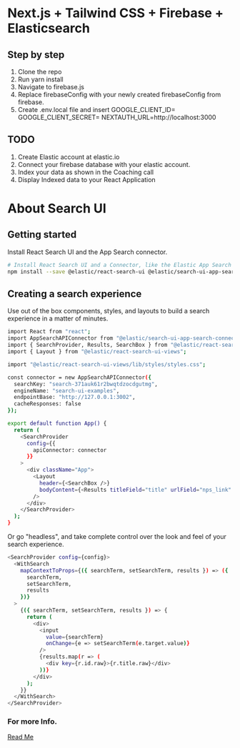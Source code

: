 # Next.js + Tailwind CSS + Firebase + Elasticsearch

## Step by step

1. Clone the repo
2. Run yarn install
3. Navigate to firebase.js
4. Replace firebaseConfig with your newly created firebaseConfig from firebase.
5. Create .env.local file and insert
   GOOGLE_CLIENT_ID= <Your client id from google Auth>
   GOOGLE_CLIENT_SECRET=<Your client secret from google Auth>
   NEXTAUTH_URL=http://localhost:3000

## TODO

1. Create Elastic account at elastic.io
2. Connect your firebase database with your elastic account.
3. Index your data as shown in the Coaching call
4. Display Indexed data to your React Application

# About Search UI

## Getting started

Install React Search UI and the App Search connector.

```bash
# Install React Search UI and a Connector, like the Elastic App Search Connector
npm install --save @elastic/react-search-ui @elastic/search-ui-app-search-connector
```

## Creating a search experience

Use out of the box components, styles, and layouts to build a search experience in a matter of minutes.

```bash
import React from "react";
import AppSearchAPIConnector from "@elastic/search-ui-app-search-connector";
import { SearchProvider, Results, SearchBox } from "@elastic/react-search-ui";
import { Layout } from "@elastic/react-search-ui-views";

import "@elastic/react-search-ui-views/lib/styles/styles.css";

const connector = new AppSearchAPIConnector({
  searchKey: "search-371auk61r2bwqtdzocdgutmg",
  engineName: "search-ui-examples",
  endpointBase: "http://127.0.0.1:3002",
  cacheResponses: false
});

export default function App() {
  return (
    <SearchProvider
      config={{
        apiConnector: connector
      }}
    >
      <div className="App">
        <Layout
          header={<SearchBox />}
          bodyContent={<Results titleField="title" urlField="nps_link" />}
        />
      </div>
    </SearchProvider>
  );
}
```

Or go "headless", and take complete control over the look and feel of your search experience.

```bash
<SearchProvider config={config}>
  <WithSearch
    mapContextToProps={({ searchTerm, setSearchTerm, results }) => ({
      searchTerm,
      setSearchTerm,
      results
    })}
  >
    {({ searchTerm, setSearchTerm, results }) => {
      return (
        <div>
          <input
            value={searchTerm}
            onChange={e => setSearchTerm(e.target.value)}
          />
          {results.map(r => (
            <div key={r.id.raw}>{r.title.raw}</div>
          ))}
        </div>
      );
    }}
  </WithSearch>
</SearchProvider>
```

### For more Info.

[Read Me](https://github.com/elastic/search-ui#readme)
